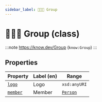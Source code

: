 ```yaml
---
sidebar_label: 🧑‍🤝‍🧑 Group
---
```


# 🧑‍🤝‍🧑 Group (class)

:::note
https://know.dev/Group
(`know:Group`)
:::

## Properties

| Property          | Label (en)     | Range                    |
| ----------------- | -------------- | ------------------------ |
| [`logo`]          | Logo           | `xsd:anyURI`             |
| [`member`]        | Member         | [`Person`]               |

[`Group`]: /Group
[`Person`]: /Person
[`logo`]: /logo
[`member`]: /member
